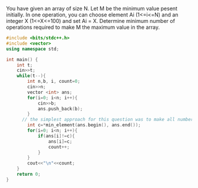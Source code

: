You have given an array of size N.
Let M be the minimum value pesent initially.
In one operation, you can choose element Ai (1<=i<=N) and an integer X (1<=X<=100) and set Ai = X.
Determine minimum number of operations required to make M the maximum value in the array.

```cpp
#include <bits/stdc++.h>
#include <vector>
using namespace std;

int main() {
	int t;
	cin>>t;
	while(t--){
	    int n,b, i, count=0;
	    cin>>n;
	    vector <int> ans;
	    for(i=0; i<n; i++){
	        cin>>b;
	        ans.push_back(b);
	    }
      // the simplest approach for this question was to make all numbers equal to the minimum element and count the number of operations to do so 
	    int c=*min_element(ans.begin(), ans.end());
	    for(i=0; i<n; i++){
	        if(ans[i]!=c){
	            ans[i]=c;
	            count++;
	        }
	    }
	    cout<<"\n"<<count;
	}
	return 0;
}
```
